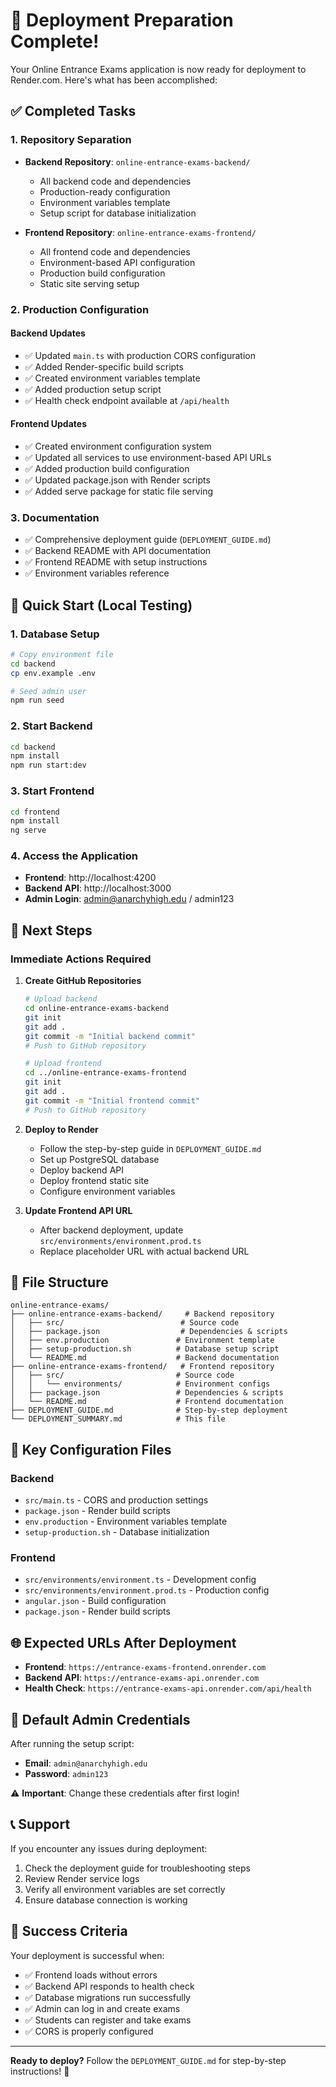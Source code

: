# 🎉 Deployment Preparation Complete!

Your Online Entrance Exams application is now ready for deployment to Render.com. Here's what has been accomplished:

## ✅ Completed Tasks

### 1. Repository Separation
- **Backend Repository**: `online-entrance-exams-backend/`
  - All backend code and dependencies
  - Production-ready configuration
  - Environment variables template
  - Setup script for database initialization

- **Frontend Repository**: `online-entrance-exams-frontend/`
  - All frontend code and dependencies
  - Environment-based API configuration
  - Production build configuration
  - Static site serving setup

### 2. Production Configuration

#### Backend Updates
- ✅ Updated `main.ts` with production CORS configuration
- ✅ Added Render-specific build scripts
- ✅ Created environment variables template
- ✅ Added production setup script
- ✅ Health check endpoint available at `/api/health`

#### Frontend Updates
- ✅ Created environment configuration system
- ✅ Updated all services to use environment-based API URLs
- ✅ Added production build configuration
- ✅ Updated package.json with Render scripts
- ✅ Added serve package for static file serving

### 3. Documentation
- ✅ Comprehensive deployment guide (`DEPLOYMENT_GUIDE.md`)
- ✅ Backend README with API documentation
- ✅ Frontend README with setup instructions
- ✅ Environment variables reference

## 🚀 Quick Start (Local Testing)

### 1. Database Setup
```bash
# Copy environment file
cd backend
cp env.example .env

# Seed admin user
npm run seed
```

### 2. Start Backend
```bash
cd backend
npm install
npm run start:dev
```

### 3. Start Frontend
```bash
cd frontend
npm install
ng serve
```

### 4. Access the Application
- **Frontend**: http://localhost:4200
- **Backend API**: http://localhost:3000
- **Admin Login**: admin@anarchyhigh.edu / admin123

## 🚀 Next Steps

### Immediate Actions Required

1. **Create GitHub Repositories**
   ```bash
   # Upload backend
   cd online-entrance-exams-backend
   git init
   git add .
   git commit -m "Initial backend commit"
   # Push to GitHub repository

   # Upload frontend  
   cd ../online-entrance-exams-frontend
   git init
   git add .
   git commit -m "Initial frontend commit"
   # Push to GitHub repository
   ```

2. **Deploy to Render**
   - Follow the step-by-step guide in `DEPLOYMENT_GUIDE.md`
   - Set up PostgreSQL database
   - Deploy backend API
   - Deploy frontend static site
   - Configure environment variables

3. **Update Frontend API URL**
   - After backend deployment, update `src/environments/environment.prod.ts`
   - Replace placeholder URL with actual backend URL

## 📁 File Structure

```
online-entrance-exams/
├── online-entrance-exams-backend/     # Backend repository
│   ├── src/                          # Source code
│   ├── package.json                  # Dependencies & scripts
│   ├── env.production               # Environment template
│   ├── setup-production.sh          # Database setup script
│   └── README.md                    # Backend documentation
├── online-entrance-exams-frontend/   # Frontend repository
│   ├── src/                         # Source code
│   │   └── environments/            # Environment configs
│   ├── package.json                 # Dependencies & scripts
│   └── README.md                    # Frontend documentation
├── DEPLOYMENT_GUIDE.md              # Step-by-step deployment
└── DEPLOYMENT_SUMMARY.md            # This file
```

## 🔧 Key Configuration Files

### Backend
- `src/main.ts` - CORS and production settings
- `package.json` - Render build scripts
- `env.production` - Environment variables template
- `setup-production.sh` - Database initialization

### Frontend
- `src/environments/environment.ts` - Development config
- `src/environments/environment.prod.ts` - Production config
- `angular.json` - Build configuration
- `package.json` - Render build scripts

## 🌐 Expected URLs After Deployment

- **Frontend**: `https://entrance-exams-frontend.onrender.com`
- **Backend API**: `https://entrance-exams-api.onrender.com`
- **Health Check**: `https://entrance-exams-api.onrender.com/api/health`

## 🔐 Default Admin Credentials

After running the setup script:
- **Email**: `admin@anarchyhigh.edu`
- **Password**: `admin123`

⚠️ **Important**: Change these credentials after first login!

## 📞 Support

If you encounter any issues during deployment:

1. Check the deployment guide for troubleshooting steps
2. Review Render service logs
3. Verify all environment variables are set correctly
4. Ensure database connection is working

## 🎯 Success Criteria

Your deployment is successful when:
- ✅ Frontend loads without errors
- ✅ Backend API responds to health check
- ✅ Database migrations run successfully
- ✅ Admin can log in and create exams
- ✅ Students can register and take exams
- ✅ CORS is properly configured

---

**Ready to deploy?** Follow the `DEPLOYMENT_GUIDE.md` for step-by-step instructions! 🚀
